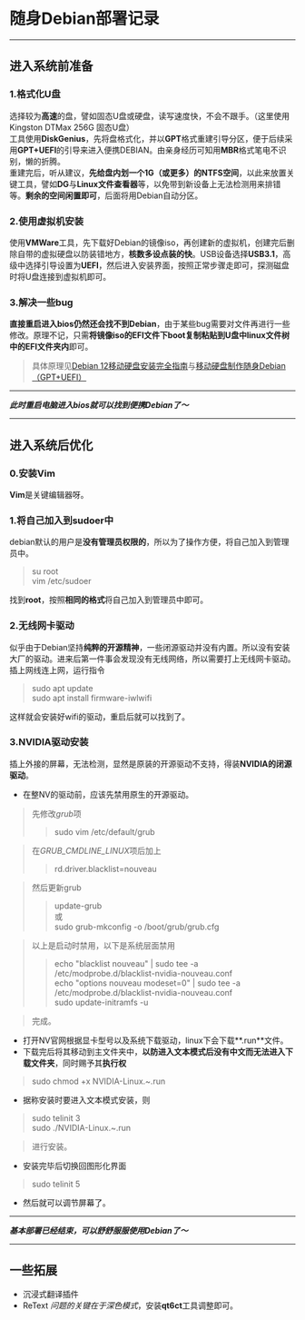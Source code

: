 # 随身Debian部署记录
***
## 进入系统前准备
### 1.格式化U盘
选择较为**高速**的盘，譬如固态U盘或硬盘，读写速度快，不会不跟手。（这里使用Kingston DTMax 256G 固态U盘）  
工具使用**DiskGenius**，先将盘格式化，并以**GPT**格式重建引导分区，便于后续采用**GPT+UEFI**的引导来进入便携DEBIAN。由亲身经历可知用**MBR**格式笔电不识别，懒的折腾。  
重建完后，听从建议，**先给盘内划一个1G（或更多）的NTFS空间**，以此来放置关键工具，譬如**DG**与**Linux文件查看器**等，以免带到新设备上无法检测用来排错等。**剩余的空间闲置即可**，后面将用Debian自动分区。  
### 2.使用虚拟机安装
使用**VMWare**工具，先下载好Debian的镜像iso，再创建新的虚拟机，创建完后删除自带的虚拟硬盘以防装错地方，**核数多设点装的快**。USB设备选择**USB3.1**，高级中选择引导设置为**UEFI**，然后进入安装界面，按照正常步骤走即可，探测磁盘时将U盘连接到虚拟机即可。  
### 3.解决一些bug
**直接重启进入bios仍然还会找不到Debian**，由于某些bug需要对文件再进行一些修改。原理不记，只需**将镜像iso的EFI文件下boot复制粘贴到U盘中linux文件树中的EFI文件夹内**即可。  
>具体原理见[Debian 12移动硬盘安装完全指南](https://blog.csdn.net/mrluo735/article/details/136643692)与[移动硬盘制作随身Debian（GPT+UEFI）](https://blog.csdn.net/Asgard_Hu/article/details/131700377)
  
***
***此时重启电脑进入bios就可以找到便携Debian了～***
***
## 进入系统后优化
### 0.安装Vim
**Vim**是关键编辑器呀。 
### 1.将自己加入到sudoer中
debian默认的用户是**没有管理员权限的**，所以为了操作方便，将自己加入到管理员中。  

>su root  
>vim /etc/sudoer  

找到**root**，按照**相同的格式**将自己加入到管理员中即可。
### 2.无线网卡驱动
似乎由于Debian坚持**纯粹的开源精神**，一些闭源驱动并没有内置。所以没有安装大厂的驱动。进来后第一件事会发现没有无线网络，所以需要打上无线网卡驱动。  
插上网线连上网，运行指令  
>sudo apt update  
>sudo apt install firmware-iwlwifi  

这样就会安装好wifi的驱动，重启后就可以找到了。
### 3.NVIDIA驱动安装
插上外接的屏幕，无法检测，显然是原装的开源驱动不支持，得装**NVIDIA的闭源驱动**。  

+ 在整NV的驱动前，应该先禁用原生的开源驱动。
  
> 先修改*grub*项
>> sudo vim /etc/default/grub  

> 在*GRUB_CMDLINE_LINUX*项后加上  
>> rd.driver.blacklist=nouveau  

> 然后更新grub  
>> update-grub  
>> 或  
>> sudo grub-mkconfig -o /boot/grub/grub.cfg  

> 以上是启动时禁用，以下是系统层面禁用
>> echo "blacklist nouveau" | sudo tee -a /etc/modprobe.d/blacklist-nvidia-nouveau.conf  
>> echo "options nouveau modeset=0" | sudo tee -a /etc/modprobe.d/blacklist-nvidia-nouveau.conf  
>> sudo update-initramfs -u  

> 完成。

+ 打开NV官网根据显卡型号以及系统下载驱动，linux下会下载**.run**文件。  
+ 下载完后将其移动到主文件夹中，**以防进入文本模式后没有中文而无法进入下载文件夹**，同时赐予其**执行权**
> sudo chmod +x NVIDIA-Linux.~.run  

+ 据称安装时要进入文本模式安装，则
> sudo telinit 3  
> sudo ./NVIDIA-Linux.~.run  

> 进行安装。

+ 安装完毕后切换回图形化界面
> sudo telinit 5  
+ 然后就可以调节屏幕了。

***
***基本部署已经结束，可以舒舒服服使用Debian了～***
***

## 一些拓展
+ 沉浸式翻译插件
+ ReText  *问题的关键在于深色模式*，安装**qt6ct**工具调整即可。
